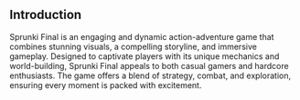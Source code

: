 ## Introduction
Sprunki Final is an engaging and dynamic action-adventure game that combines stunning visuals, a compelling storyline, and immersive gameplay. Designed to captivate players with its unique mechanics and world-building, Sprunki Final appeals to both casual gamers and hardcore enthusiasts. The game offers a blend of strategy, combat, and exploration, ensuring every moment is packed with excitement.
